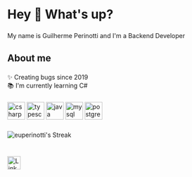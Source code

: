<h1 align="left">Hey 👋 What's up?</h1>

###

<p align="left">My name is Guilherme Perinotti and I'm a Backend Developer</p>

###

<h2 align="left">About me</h2>

###

<p align="left">✨ Creating bugs since 2019
<br>📚 I'm currently learning C#</p>

###

<div align="left">
  <img src="https://skillicons.dev/icons?i=cs" height="40" alt="csharp logo"  />
  <img src="https://skillicons.dev/icons?i=ts" height="40" alt="typescript logo"  />
  <img src="https://skillicons.dev/icons?i=java" height="40" alt="java logo"  />
  <img src="https://skillicons.dev/icons?i=mysql" height="40" alt="mysql"  />
  <img src="https://skillicons.dev/icons?i=postgres" height="40" alt="postgres"  />
</div>

###
![euperinotti's Streak](https://github-readme-streak-stats.herokuapp.com/?user=euperinotti&theme=tokyonight&hide_border=true)

###

<br clear="both">

<div align="left">
  <a href="https://www.linkedin.com/in/guilherme-perinotti/" target="_blank">
    <img src="https://img.shields.io/static/v1?message=LinkedIn&logo=linkedin&label=&color=0077B5&logoColor=white&labelColor=&style=flat" height="30" alt="LinkedIn logo"  />
  </a>
</div>
